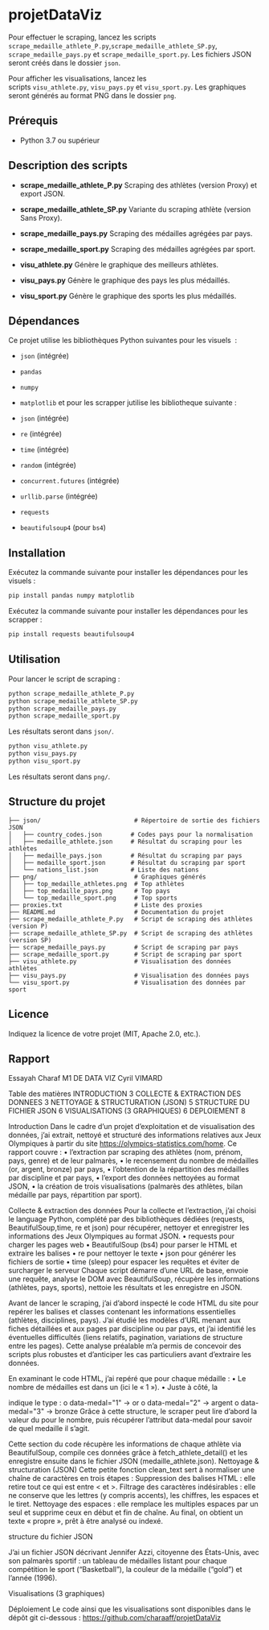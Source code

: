 # projetDataViz
 Pour effectuer le scraping, lancez les scripts `scrape_medaille_athlete_P.py`,`scrape_medaille_athlete_SP.py`, `scrape_medaille_pays.py` et `scrape_medaille_sport.py`. Les fichiers JSON seront créés dans le dossier `json`.

Pour afficher les visualisations, lancez les scripts `visu_athlete.py`, `visu_pays.py` et `visu_sport.py`. Les graphiques seront générés au format PNG dans le dossier `png`.
## Prérequis

* Python 3.7 ou supérieur

##  Description des scripts

* **scrape\_medaille\_athlete\_P.py**
  Scraping des athlètes (version Proxy) et export JSON.

* **scrape\_medaille\_athlete\_SP.py**
  Variante du scraping athlète (version Sans Proxy).

* **scrape\_medaille\_pays.py**
  Scraping des médailles agrégées par pays.

* **scrape\_medaille\_sport.py**
  Scraping des médailles agrégées par sport.

* **visu\_athlete.py**
  Génère le graphique des meilleurs athlètes.

* **visu\_pays.py**
  Génère le graphique des pays les plus médaillés.

* **visu\_sport.py**
  Génère le graphique des sports les plus médaillés.

## Dépendances

Ce projet utilise les bibliothèques Python suivantes pour les visuels  :

* `json` (intégrée)
* `pandas`
* `numpy`
* `matplotlib`
et pour les scrapper jutilise les bibliotheque suivante : 

* `json` (intégrée)
* `re` (intégrée)
* `time` (intégrée)
* `random` (intégrée)
* `concurrent.futures` (intégrée)
* `urllib.parse` (intégrée)
* `requests`
* `beautifulsoup4` (pour `bs4`)


## Installation

Exécutez la commande suivante pour installer les dépendances pour les visuels :

```bash
pip install pandas numpy matplotlib
```

Exécutez la commande suivante pour installer les dépendances pour les scrapper :
```bash
pip install requests beautifulsoup4 
```


## Utilisation

Pour lancer le script de scraping :

```bash
python scrape_medaille_athlete_P.py
python scrape_medaille_athlete_SP.py
python scrape_medaille_pays.py
python scrape_medaille_sport.py
```
Les résultats seront dans `json/`.

```bash
python visu_athlete.py
python visu_pays.py
python visu_sport.py
```
Les résultats seront dans `png/`.

## Structure du projet

```
├── json/                          # Répertoire de sortie des fichiers JSON
│   ├── country_codes.json        # Codes pays pour la normalisation
│   ├── medaille_athlete.json     # Résultat du scraping pour les athlètes
│   ├── medaille_pays.json        # Résultat du scraping par pays
│   ├── medaille_sport.json       # Résultat du scraping par sport
│   └── nations_list.json         # Liste des nations
├── png/                           # Graphiques générés
│   ├── top_medaille_athletes.png  # Top athlètes
│   ├── top_medaille_pays.png      # Top pays
│   └── top_medaille_sport.png     # Top sports
├── proxies.txt                    # Liste des proxies
├── README.md                      # Documentation du projet
├── scrape_medaille_athlete_P.py   # Script de scraping des athlètes (version P)
├── scrape_medaille_athlete_SP.py  # Script de scraping des athlètes (version SP)
├── scrape_medaille_pays.py        # Script de scraping par pays
├── scrape_medaille_sport.py       # Script de scraping par sport
├── visu_athlete.py                # Visualisation des données athlètes
├── visu_pays.py                   # Visualisation des données pays
└── visu_sport.py                  # Visualisation des données par sport
```


## Licence

Indiquez la licence de votre projet (MIT, Apache 2.0, etc.).



## Rapport 


Essayah Charaf
M1 DE 
DATA VIZ 
Cyril VIMARD




Table des matières
INTRODUCTION	3
COLLECTE & EXTRACTION DES DONNEES	3
NETTOYAGE & STRUCTURATION (JSON)	5
STRUCTURE DU FICHIER JSON	6
VISUALISATIONS (3 GRAPHIQUES)	6
DEPLOIEMENT	8


Introduction
Dans le cadre d’un projet d’exploitation et de visualisation des données, j’ai extrait, nettoyé et structuré des informations relatives aux Jeux Olympiques à partir du site https://olympics-statistics.com/home.
Ce rapport couvre :
•	l’extraction par scraping des athlètes (nom, prénom, pays, genre) et de leur palmarès,
•	le recensement du nombre de médailles (or, argent, bronze) par pays,
•	l’obtention de la répartition des médailles par discipline et par pays,
•	l’export des données nettoyées au format JSON,
•	la création de trois visualisations (palmarès des athlètes, bilan médaille par pays, répartition par sport).

Collecte & extraction des données
Pour la collecte et l’extraction, j’ai choisi le language Python, complété par des bibliothèques dédiées (requests, BeautifulSoup,time, re et json) pour récupérer, nettoyer et enregistrer les informations des Jeux Olympiques au format JSON.
•	requests pour charger les pages web
•	BeautifulSoup (bs4) pour parser le HTML et extraire les balises
•	re pour nettoyer le texte
•	json pour générer les fichiers de sortie
•	time (sleep) pour espacer les requêtes et éviter de surcharger le serveur
Chaque script démarre d’une URL de base, envoie une requête, analyse le DOM avec BeautifulSoup, récupère les informations (athlètes, pays, sports), nettoie les résultats et les enregistre en JSON.

Avant de lancer le scraping, j’ai d’abord inspecté le code HTML du site pour repérer les balises et classes contenant les informations essentielles (athlètes, disciplines, pays). J’ai étudié les modèles d’URL menant aux fiches détaillées et aux pages par discipline ou par pays, et j’ai identifié les éventuelles difficultés (liens relatifs, pagination, variations de structure entre les pages). Cette analyse préalable m’a permis de concevoir des scripts plus robustes et d’anticiper les cas particuliers avant d’extraire les données.

En examinant le code HTML, j’ai repéré que pour chaque médaille :
•	Le nombre de médailles est dans un <span> (ici le « 1 »).
•	Juste à côté, la <div class="the-medal" data-medal="X"> indique le type :
o	data-medal="1" → or
o	data-medal="2" → argent
o	data-medal="3" → bronze
Grâce à cette structure, le scraper peut lire d’abord la valeur du <span> pour le nombre, puis récupérer l’attribut data-medal pour savoir de quel medaille il s’agit.











Cette section du code récupère les informations de chaque athlète via BeautifulSoup, compile ces données grâce à fetch_athlete_detail() et les enregistre ensuite dans le fichier JSON (medaille_athlete.json).
Nettoyage & structuration (JSON)
Cette petite fonction clean_text sert à normaliser une chaîne de caractères en trois étapes :
Suppression des balises HTML : elle retire tout ce qui est entre < et >.
Filtrage des caractères indésirables : elle ne conserve que les lettres (y compris accents), les chiffres, les espaces et le tiret.
Nettoyage des espaces : elle remplace les multiples espaces par un seul et supprime ceux en début et fin de chaîne.
Au final, on obtient un texte « propre », prêt à être analysé ou indexé.

structure du fichier JSON




J’ai un fichier JSON décrivant Jennifer Azzi, citoyenne des États-Unis, avec son palmarès sportif : un tableau de médailles listant pour chaque compétition le sport (“Basketball”), la couleur de la médaille (“gold”) et l’année (1996).


Visualisations (3 graphiques)















 
 
Déploiement 
Le code ainsi que les visualisations sont disponibles dans le dépôt git ci-dessous :
https://github.com/charaaff/projetDataViz




